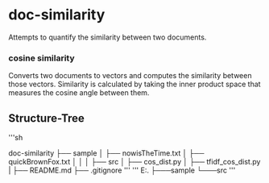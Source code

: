 # doc-similarity

Attempts to quantify the similarity between two documents.

### cosine similarity

Converts two documents to vectors and computes the similarity between those vectors.
Similarity is calculated by taking the inner product space that measures the cosine angle between them.

## Structure-Tree
'''sh

doc-similarity
├── sample
│ ├── nowisTheTime.txt
│ ├── quickBrownFox.txt
│
│
│
├── src
│ ├── cos_dist.py
│ ├── tfidf_cos_dist.py
|
├── README.md
├── .gitignore
'''
'''
E:.
├───sample
└───src
'''

